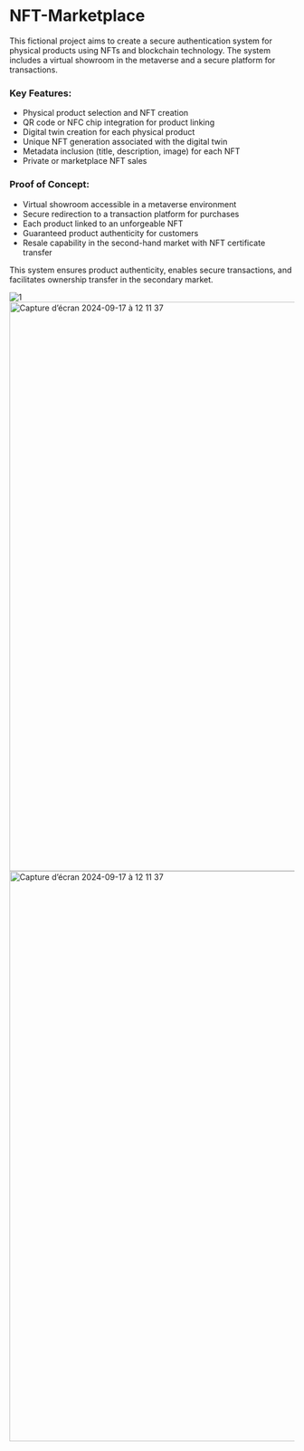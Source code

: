 # NFT-Marketplace
This fictional project aims to create a secure authentication system for physical products using NFTs and blockchain technology. The system includes a virtual showroom in the metaverse and a secure platform for transactions.

### Key Features:
- Physical product selection and NFT creation
- QR code or NFC chip integration for product linking
- Digital twin creation for each physical product
- Unique NFT generation associated with the digital twin
- Metadata inclusion (title, description, image) for each NFT
- Private or marketplace NFT sales

### Proof of Concept:
- Virtual showroom accessible in a metaverse environment
- Secure redirection to a transaction platform for purchases
- Each product linked to an unforgeable NFT
- Guaranteed product authenticity for customers
- Resale capability in the second-hand market with NFT certificate transfer

This system ensures product authenticity, enables secure transactions, and facilitates ownership transfer in the secondary market.
<br />

![1](https://github.com/user-attachments/assets/d644e706-c208-4b8f-8c00-028e9cd8bd91)
<img width="1006" alt="Capture d’écran 2024-09-17 à 12 11 37" src="https://github.com/user-attachments/assets/28964ea5-4268-43d5-a682-f91c695ad417">
<img width="1008" alt="Capture d’écran 2024-09-17 à 12 11 37" src="https://github.com/user-attachments/assets/2c299180-336a-49b4-a04b-c72c3cbfc2b6">

